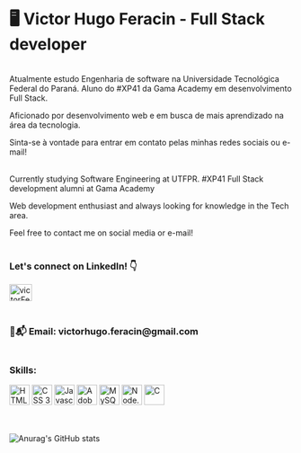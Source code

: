 <h1>🖥️ Victor Hugo Feracin - Full Stack developer</h1>

<p><br>Atualmente estudo Engenharia de software na Universidade Tecnológica Federal do Paraná. Aluno do #XP41 da Gama Academy em desenvolvimento Full Stack.</p>
<p>Aficionado por desenvolvimento web e em busca de mais aprendizado na área da tecnologia.</p>
<p>Sinta-se à vontade para entrar em contato pelas minhas redes sociais ou e-mail!<br><br></p>

<p>Currently studying Software Engineering at UTFPR. #XP41 Full Stack development alumni at Gama Academy</p>
<p>Web development enthusiast and always looking for knowledge in the Tech area.</p>
<p>Feel free to contact me on social media or e-mail!<br><br></p>

<h3>Let's connect on LinkedIn! 👇</h3>

<a href="https://www.linkedin.com/in/victorferacin/" target="blank"><img align="center" src="https://raw.githubusercontent.com/rahuldkjain/github-profile-readme-generator/master/src/images/icons/Social/linked-in-alt.svg" alt="victorFeracin" height="30" width="40" /></a>

<h3><br>📧📬 Email: victorhugo.feracin@gmail.com</h3>

<h3><br>Skills:</h3>

<div>
  <img src="https://cdn.jsdelivr.net/gh/devicons/devicon/icons/html5/html5-original.svg" alt="HTML 5" width="36" height="36"/>
  <img src="https://cdn.jsdelivr.net/gh/devicons/devicon/icons/css3/css3-original.svg" alt="CSS 3" width="36" height="36"/>
  <img src="https://cdn.jsdelivr.net/gh/devicons/devicon/icons/javascript/javascript-original.svg" alt="Javascript" width="36" height="36"/>
  <img src="https://cdn.jsdelivr.net/gh/devicons/devicon/icons/xd/xd-plain.svg" alt="Adobe Xd" width="36" height="36"/>
  <img src="https://cdn.jsdelivr.net/gh/devicons/devicon/icons/mysql/mysql-original.svg" alt="MySQL" width="36" height="36"/>
  <img src="https://cdn.jsdelivr.net/gh/devicons/devicon/icons/nodejs/nodejs-plain-wordmark.svg" alt="Node.js" width="36" height="36"/>
  <img src="https://cdn.jsdelivr.net/gh/devicons/devicon/icons/c/c-original.svg" alt="C" width="36" height="36"/>
</div>

<br><br>![Anurag's GitHub stats](https://github-readme-stats.vercel.app/api?username=victorFeracin&theme=dark&show_icons=true)

